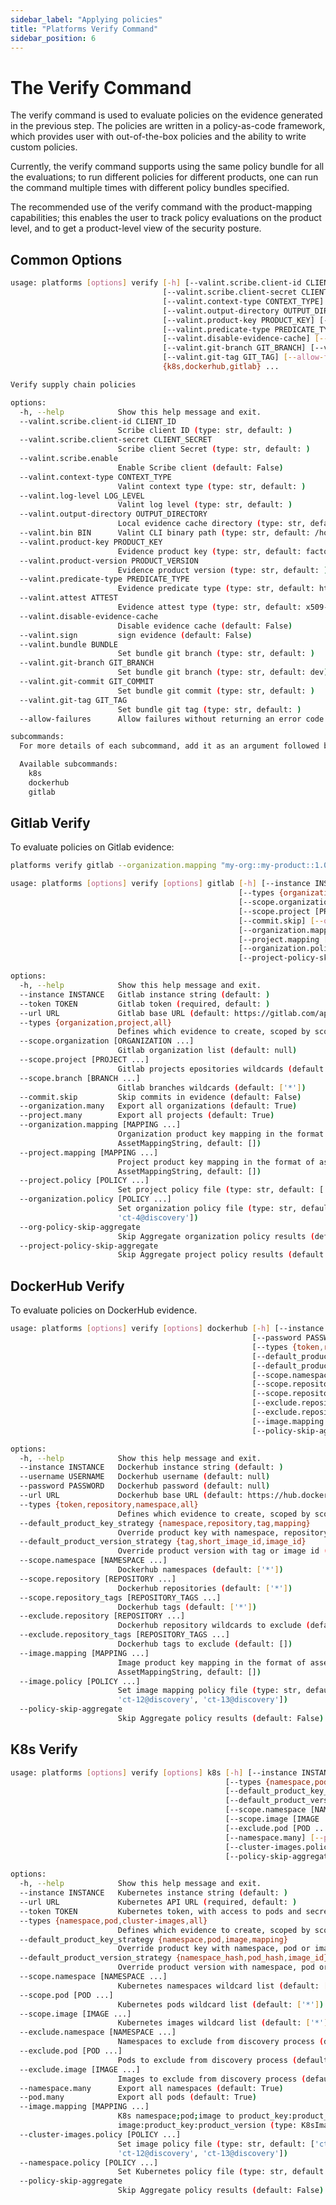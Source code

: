 ```yaml
---
sidebar_label: "Applying policies"
title: "Platforms Verify Command"
sidebar_position: 6
---
```


# The Verify Command
The verify command is used to evaluate policies on the evidence generated in the previous step. The policies are written in a policy-as-code framework, which provides user with out-of-the-box policies and the ability to write custom policies.

Currently, the verify command supports using the same policy bundle for all the evaluations; to run different policies for different products, one can run the command multiple times with different policy bundles specified.

The recommended use of the verify command with the product-mapping capabilities; this enables the user to track policy evaluations on the product level, and to get a product-level view of the security posture.

## Common Options
<!--
{
    "command": "platforms verify --help"
}
-->
<!-- { "object-type": "command-output-start" } -->
```bash
usage: platforms [options] verify [-h] [--valint.scribe.client-id CLIENT_ID]
                                  [--valint.scribe.client-secret CLIENT_SECRET] [--valint.scribe.enable]
                                  [--valint.context-type CONTEXT_TYPE] [--valint.log-level LOG_LEVEL]
                                  [--valint.output-directory OUTPUT_DIRECTORY] [--valint.bin BIN]
                                  [--valint.product-key PRODUCT_KEY] [--valint.product-version PRODUCT_VERSION]
                                  [--valint.predicate-type PREDICATE_TYPE] [--valint.attest ATTEST]
                                  [--valint.disable-evidence-cache] [--valint.sign] [--valint.bundle BUNDLE]
                                  [--valint.git-branch GIT_BRANCH] [--valint.git-commit GIT_COMMIT]
                                  [--valint.git-tag GIT_TAG] [--allow-failures]
                                  {k8s,dockerhub,gitlab} ...

Verify supply chain policies

options:
  -h, --help            Show this help message and exit.
  --valint.scribe.client-id CLIENT_ID
                        Scribe client ID (type: str, default: )
  --valint.scribe.client-secret CLIENT_SECRET
                        Scribe client Secret (type: str, default: )
  --valint.scribe.enable
                        Enable Scribe client (default: False)
  --valint.context-type CONTEXT_TYPE
                        Valint context type (type: str, default: )
  --valint.log-level LOG_LEVEL
                        Valint log level (type: str, default: )
  --valint.output-directory OUTPUT_DIRECTORY
                        Local evidence cache directory (type: str, default: )
  --valint.bin BIN      Valint CLI binary path (type: str, default: /home/mikey/.scribe/bin/valint)
  --valint.product-key PRODUCT_KEY
                        Evidence product key (type: str, default: factory)
  --valint.product-version PRODUCT_VERSION
                        Evidence product version (type: str, default: )
  --valint.predicate-type PREDICATE_TYPE
                        Evidence predicate type (type: str, default: http://scribesecurity.com/evidence/discovery/v0.1)
  --valint.attest ATTEST
                        Evidence attest type (type: str, default: x509-env)
  --valint.disable-evidence-cache
                        Disable evidence cache (default: False)
  --valint.sign         sign evidence (default: False)
  --valint.bundle BUNDLE
                        Set bundle git branch (type: str, default: )
  --valint.git-branch GIT_BRANCH
                        Set bundle git branch (type: str, default: dev)
  --valint.git-commit GIT_COMMIT
                        Set bundle git commit (type: str, default: )
  --valint.git-tag GIT_TAG
                        Set bundle git tag (type: str, default: )
  --allow-failures      Allow failures without returning an error code (default: False)

subcommands:
  For more details of each subcommand, add it as an argument followed by --help.

  Available subcommands:
    k8s
    dockerhub
    gitlab
```
<!-- { "object-type": "command-output-end" } -->

<!--
The option `--db.local.path` sets the local report path, with a default specified by `default_db_path`.

The option `--valint.scribe.client-id` specifies the Scribe client ID, with an empty string as the default. The `valint` tool will use the environment variable `SCRIBE_CLIENT_ID` if it exists.

The option `--valint.scribe.client-secret` sets the Scribe client secret, also defaulting to an empty string. The `valint` tool will use the environment variable `SCRIBE_CLIENT_SECRET` if it exists.

The option `--valint.scribe.enable` enables the Scribe client, with an empty string as default indicating it's disabled by default.

The option `--valint.context-type` sets the Valint context type, with the default potentially sourced from the `VALINT_CONTEXT_TYPE` environment variable.

The option `--valint.log-level` specifies the log level for Valint, defaulting to an empty string.

The option `--valint.output-directory` sets the directory for local evidence caching, with a default defined by `default_valint_output_directory`.

The option `--valint.bin` specifies the path to the Valint CLI binary, defaulting to a path under the user's home directory.

The option `--valint.product-key` sets the evidence product key, with an empty string as the default.

The option `--valint.product-version` specifies the version of the evidence product, defaulting to an empty string.

The option `--valint.predicate-type` sets the evidence predicate type, with an empty string as the default.

The option `--valint.attest` specifies the type of evidence signing mechanism to use, defaulting to "x509-env".

The option `--valint.disable-evidence-cache` disables the caching of evidence, enhancing privacy or security concerns.

The option `--valint.sign` enables the signing of evidence to verify its integrity and source.

The following options are used to tweek the fetching of specific or customized policy bundles. Documentation of these features is part of the `valint` tools documentation and can be found [here](https://scribe-security.netlify.app/docs/introducing-scribe/what-is-scribe/)

The option `--valint.bundle` sets the bundle git branch, with an empty string as the default.

The option `--valint.git-branch` sets the bundle git branch to "discovery".

The option `--valint.git-commit` specifies the bundle git commit, with an empty string as the default.

The option `--valint.git-tag` sets the bundle git tag, with an empty string as the default.
-->

## Gitlab Verify
To evaluate policies on Gitlab evidence:
```bash
platforms verify gitlab --organization.mapping "my-org::my-product::1.0" --project.mapping "my-project::my-product::1.0"
```

<!--
{
    "command": "platforms verify gitlab --help"
}
-->
<!-- { "object-type": "command-output-start" } -->
```bash
usage: platforms [options] verify [options] gitlab [-h] [--instance INSTANCE] [--token TOKEN] [--url URL]
                                                   [--types {organization,project,all}]
                                                   [--scope.organization [ORGANIZATION ...]]
                                                   [--scope.project [PROJECT ...]] [--scope.branch [BRANCH ...]]
                                                   [--commit.skip] [--organization.many] [--project.many]
                                                   [--organization.mapping [MAPPING ...]]
                                                   [--project.mapping [MAPPING ...]] [--project.policy [POLICY ...]]
                                                   [--organization.policy [POLICY ...]] [--org-policy-skip-aggregate]
                                                   [--project-policy-skip-aggregate]

options:
  -h, --help            Show this help message and exit.
  --instance INSTANCE   Gitlab instance string (default: )
  --token TOKEN         Gitlab token (required, default: )
  --url URL             Gitlab base URL (default: https://gitlab.com/api/v4)
  --types {organization,project,all}
                        Defines which evidence to create, scoped by scope parameters (default: all)
  --scope.organization [ORGANIZATION ...]
                        Gitlab organization list (default: null)
  --scope.project [PROJECT ...]
                        Gitlab projects epositories wildcards (default: ['*'])
  --scope.branch [BRANCH ...]
                        Gitlab branches wildcards (default: ['*'])
  --commit.skip         Skip commits in evidence (default: False)
  --organization.many   Export all organizations (default: True)
  --project.many        Export all projects (default: True)
  --organization.mapping [MAPPING ...]
                        Organization product key mapping in the format of asset::product_key::product_version (type:
                        AssetMappingString, default: [])
  --project.mapping [MAPPING ...]
                        Project product key mapping in the format of asset::product_key::product_version (type:
                        AssetMappingString, default: [])
  --project.policy [POLICY ...]
                        Set project policy file (type: str, default: ['ct-2@discovery', 'ct-9@discovery'])
  --organization.policy [POLICY ...]
                        Set organization policy file (type: str, default: ['ct-1@discovery', 'ct-3@discovery',
                        'ct-4@discovery'])
  --org-policy-skip-aggregate
                        Skip Aggregate organization policy results (default: False)
  --project-policy-skip-aggregate
                        Skip Aggregate project policy results (default: False)
```
<!-- { "object-type": "command-output-end" } -->



## DockerHub Verify
To evaluate policies on DockerHub evidence.

<!--
{
    "command": "platforms verify dockerhub --help"
}
-->
<!-- { "object-type": "command-output-start" } -->
```bash
usage: platforms [options] verify [options] dockerhub [-h] [--instance INSTANCE] [--username USERNAME]
                                                      [--password PASSWORD] [--url URL]
                                                      [--types {token,repository,namespace,all}]
                                                      [--default_product_key_strategy {namespace,repository,tag,mapping}]
                                                      [--default_product_version_strategy {tag,short_image_id,image_id}]
                                                      [--scope.namespace [NAMESPACE ...]]
                                                      [--scope.repository [REPOSITORY ...]]
                                                      [--scope.repository_tags [REPOSITORY_TAGS ...]]
                                                      [--exclude.repository [REPOSITORY ...]]
                                                      [--exclude.repository_tags [REPOSITORY_TAGS ...]]
                                                      [--image.mapping [MAPPING ...]] [--image.policy [POLICY ...]]
                                                      [--policy-skip-aggregate]

options:
  -h, --help            Show this help message and exit.
  --instance INSTANCE   Dockerhub instance string (default: )
  --username USERNAME   Dockerhub username (default: null)
  --password PASSWORD   Dockerhub password (default: null)
  --url URL             Dockerhub base URL (default: https://hub.docker.com)
  --types {token,repository,namespace,all}
                        Defines which evidence to create, scoped by scope parameters (default: all)
  --default_product_key_strategy {namespace,repository,tag,mapping}
                        Override product key with namespace, repository or image names (default: mapping)
  --default_product_version_strategy {tag,short_image_id,image_id}
                        Override product version with tag or image id (default: short_image_id)
  --scope.namespace [NAMESPACE ...]
                        Dockerhub namespaces (default: ['*'])
  --scope.repository [REPOSITORY ...]
                        Dockerhub repositories (default: ['*'])
  --scope.repository_tags [REPOSITORY_TAGS ...]
                        Dockerhub tags (default: ['*'])
  --exclude.repository [REPOSITORY ...]
                        Dockerhub repository wildcards to exclude (default: [])
  --exclude.repository_tags [REPOSITORY_TAGS ...]
                        Dockerhub tags to exclude (default: [])
  --image.mapping [MAPPING ...]
                        Image product key mapping in the format of asset::product_key::product_version (type:
                        AssetMappingString, default: [])
  --image.policy [POLICY ...]
                        Set image mapping policy file (type: str, default: ['ct-6@discovery', 'ct-8@discovery',
                        'ct-12@discovery', 'ct-13@discovery'])
  --policy-skip-aggregate
                        Skip Aggregate policy results (default: False)
```
<!-- { "object-type": "command-output-end" } -->

<!--
#### DockerHub Verify Options
The option `--instance` specifies a unique DockerHub instance string, with an empty string as the default.

The option `--types` defines which evidence to create, scoped by scope parameters, with "namespace-images" as the default. Other options are `token`, `repository`, `namespace`, and `all`. These options run verification on the respective evidence types.

The option `--default_product_key_strategy` sets the strategy for overriding product keys, with "mapping" as the default, to use the user-provided mappings.

The option `--default_product_version_strategy` sets the strategy for overriding product versions, with "short_image_id" as the default. This options is ignored when the `--default_product_key_strategy` is set to `mapping`.

The option `--scope.namespace` allows for specifying DockerHub namespaces to include, with a default wildcard ["*"].

The option `--scope.repository` sets the DockerHub repositories to include, with a default wildcard ["*"].

The option `--scope.repository_tags` specifies the DockerHub tags to include, with a default of ["*"].

The option `--exclude.repository` provides for specifying DockerHub repository wildcards to exclude.

The option `--exclude.repository_tags` allows for specifying DockerHub tags to exclude.

The option `--image.mapping` defines the mapping for DockerHub image names to product key and version.

The option `--image.policy` sets the image mapping policy file, defaulting to "ct-13@discovery".
-->
## K8s Verify

<!--
{
    "command": "platforms verify k8s --help"
}
-->
<!-- { "object-type": "command-output-start" } -->
```bash
usage: platforms [options] verify [options] k8s [-h] [--instance INSTANCE] [--url URL] [--token TOKEN]
                                                [--types {namespace,pod,cluster-images,all}]
                                                [--default_product_key_strategy {namespace,pod,image,mapping}]
                                                [--default_product_version_strategy {namespace_hash,pod_hash,image_id}]
                                                [--scope.namespace [NAMESPACE ...]] [--scope.pod [POD ...]]
                                                [--scope.image [IMAGE ...]] [--exclude.namespace [NAMESPACE ...]]
                                                [--exclude.pod [POD ...]] [--exclude.image [IMAGE ...]]
                                                [--namespace.many] [--pod.many] [--image.mapping [MAPPING ...]]
                                                [--cluster-images.policy [POLICY ...]] [--namespace.policy [POLICY ...]]
                                                [--policy-skip-aggregate]

options:
  -h, --help            Show this help message and exit.
  --instance INSTANCE   Kubernetes instance string (default: )
  --url URL             Kubernetes API URL (required, default: )
  --token TOKEN         Kubernetes token, with access to pods and secrets (required, default: )
  --types {namespace,pod,cluster-images,all}
                        Defines which evidence to create, scoped by scope parameters (default: cluster-images)
  --default_product_key_strategy {namespace,pod,image,mapping}
                        Override product key with namespace, pod or image names (default: mapping)
  --default_product_version_strategy {namespace_hash,pod_hash,image_id}
                        Override product version with namespace, pod or image names (default: namespace_hash)
  --scope.namespace [NAMESPACE ...]
                        Kubernetes namespaces wildcard list (default: ['*'])
  --scope.pod [POD ...]
                        Kubernetes pods wildcard list (default: ['*'])
  --scope.image [IMAGE ...]
                        Kubernetes images wildcard list (default: ['*'])
  --exclude.namespace [NAMESPACE ...]
                        Namespaces to exclude from discovery process (default: [])
  --exclude.pod [POD ...]
                        Pods to exclude from discovery process (default: [])
  --exclude.image [IMAGE ...]
                        Images to exclude from discovery process (default: [])
  --namespace.many      Export all namespaces (default: True)
  --pod.many            Export all pods (default: True)
  --image.mapping [MAPPING ...]
                        K8s namespace;pod;image to product_key:product_version mappinge.g. my-namespace;my-pod;my-
                        image:product_key:product_version (type: K8sImageMappingString, default: [])
  --cluster-images.policy [POLICY ...]
                        Set image policy file (type: str, default: ['ct-6@discovery', 'ct-8@discovery',
                        'ct-12@discovery', 'ct-13@discovery'])
  --namespace.policy [POLICY ...]
                        Set Kubernetes policy file (type: str, default: [])
  --policy-skip-aggregate
                        Skip Aggregate policy results (default: False)
```
<!-- { "object-type": "command-output-end" } -->

<!--
#### K8s Verify Options

The option `--instance` specifies a unique Kubernetes instance string, with an empty string as the default.

The option `--types` defines which evidence to create, scoped by scope parameters, with "cluster-images" as the default. Other options are `namespace`, `pod` and `all`. These options run verification on the respective evidence types.

The option `--default_product_key_strategy` sets the strategy for overriding product keys, with "mapping" as the default.

The option `--default_product_version_strategy` sets the strategy for overriding product versions, with "namespace_hash" as the default. This options is ignored when the `--default_product_key_strategy` is set to `mapping`.

The option `--scope.namespace` allows for specifying Kubernetes namespaces to include, with a default wildcard ["*"].

The option `--scope.pod` sets the Kubernetes pods to include, with a default wildcard ["*"].

The option `--scope.secrets.skip` enables skipping collection of secrets information in the evidence.

The option `--namespace.many` enables exporting all namespaces.

The option `--pod.many` enables exporting all pods.

The option `--image.mapping` defines the mapping for Kubernetes namespace, pod, and image to product key and version.

The option `--cluster-images.policy` sets the image policy file, defaulting to "image-policy-unsigned@discovery".
-->